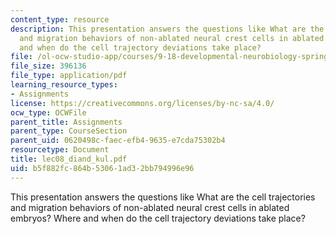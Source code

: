 ```yaml
---
content_type: resource
description: This presentation answers the questions like What are the cell trajectories
  and migration behaviors of non-ablated neural crest cells in ablated embryos? Where
  and when do the cell trajectory deviations take place?
file: /ol-ocw-studio-app/courses/9-18-developmental-neurobiology-spring-2005/b5f882fc864b53061ad32bb794996e96_lec08_diand_kul.pdf
file_size: 396136
file_type: application/pdf
learning_resource_types:
- Assignments
license: https://creativecommons.org/licenses/by-nc-sa/4.0/
ocw_type: OCWFile
parent_title: Assignments
parent_type: CourseSection
parent_uid: 0620498c-faec-efb4-9635-e7cda75302b4
resourcetype: Document
title: lec08_diand_kul.pdf
uid: b5f882fc-864b-5306-1ad3-2bb794996e96
---
```

This presentation answers the questions like What are the cell trajectories and migration behaviors of non-ablated neural crest cells in ablated embryos? Where and when do the cell trajectory deviations take place?
